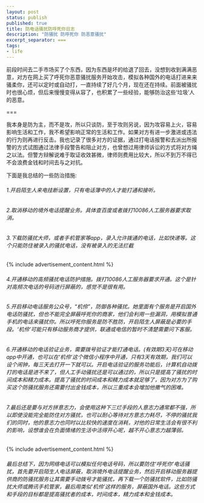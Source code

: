 ```yaml
---
layout: post
status: publish
published: true
title: 防电话骚扰防呼死你日志
description: "防骚扰 防呼死你 防恶意骚扰"
excerpt_separator: ===
tags:
- life
---
```


前段时间去二手市场买了个东西，因为东西是坏的给退了回去，没想到收到满满恶意，对方在网上买了呼死你恶意骚扰服务开始攻击，模拟各种国外的电话打进来来骚柔你，还可以定时或自动打，一直持续了好几个月，现在还在持续。前面被骚扰时也很心烦，但后来慢慢变得从容了，也积累了一些经验，能够防治这些‘垃圾’人的恶意。

===

我本身是防为主，而不是攻，所以只谈防，至于攻则另说，因为攻容易上火，容易影响生活和工作，我不希望影响正常的生活和工作。如果对方有进一步激进或违法的行为则再进行反击。我也记录了很多对方的证据，通过打电话报警和去派出所报警的方式试图通过法律手段警告和阻止对方，也曾想过用律师诉讼的方式将对方绳之以法。但警方辩解说难于取证收效甚微，律师则费用比较大，所以不到万不得已不会浪费金钱和时间去与之对抗。

下面是我总结的一些防治措施:

###### 1.开启陌生人来电挂断设置，只有电话簿中的人才能打通和接听。

###### 2.取消移动的境外电话提醒业务。具体查百度或者拨打10086人工服务器要求取消。

###### 3.下载防骚扰大师，或者手机管家等app，录入允许拨通的电话，比如快递等。这个只能防住被录入的骚扰电话，没有被录入的无法拦截

{% include advertisement_content.html %}

###### 4.开通移动的高频骚扰电话防护措施。拨打10086人工服务器要求开通。这个是针对高频次电话的号码进行屏蔽的，感觉不是很有用。

###### 5.开启移动电话服务公众号，“机伶”，防御各种骚扰。她里面有个服务是开启国外电话防骚扰，但也不能完全屏蔽呼死你的商家，他们会利用一些漏洞，用模拟普通手机的电话来骚扰你。所以呼死你服务是防不胜防，开启陌生人屏蔽是必要的手段。‘机伶’可能只有移动服务商才提供，联通或电信的暂时不清楚需要问下客服。

###### 6.开通移动的电话验证业务，需要拨号验证才能打通电话。(有效期3天)可在移动app中开通，也可以在‘机伶’这个微信小程序中开通，只有3天有效期，我们可以设个闹钟，每三天去打开一下就可以。开启电话验证的服务功能后，计算机自动拨打的电话是进不来了，但人工手动骚扰还是可以通过的，所以只是提高了骚扰的时间成本和精力成本。提高了骚扰的时间成本和精力成本就足够了，因为对方为了购买这个防骚扰服务还需要付出金钱成本，所以三重成本会增加他撒气的困难。

###### 7.最后还是要与对方拼意志力，会使用这种下三烂手段的人意志力通常都不强，所以即使没能完全能防住对方骚扰，也可以耐心等待对方意志力耗尽，不停的骚扰我们的同时，他的意志力也同时以比较快的速度在消耗，对他的日常生活会有很不利的影响，设想谁会在负面情绪的生活中活得开心呢，越不开心意志力越薄弱。

{% include advertisement_content.html %}

###### 最后总结下，因为网络电话可以模拟任何电话号码，所以要防住‘呼死你’电话骚扰，首先要开启陌生人电话屏蔽，取消境外电话提醒业务，然后开启移动服务器提供商的防骚扰服务让其需要手动拨号才能骚扰，再下载一个防骚扰软件，比如防骚扰大师或腾讯手机管家，最后用类似‘机伶’这样的服务，屏蔽国外电话。这些方式和手段的目标都是提高骚扰者的成本，时间成本，精力成本和金钱成本。


